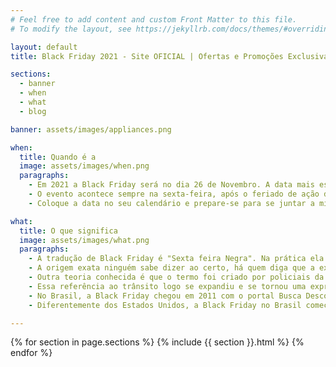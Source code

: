```yaml
---
# Feel free to add content and custom Front Matter to this file.
# To modify the layout, see https://jekyllrb.com/docs/themes/#overriding-theme-defaults

layout: default
title: Black Friday 2021 - Site OFICIAL | Ofertas e Promoções Exclusivas

sections:
  - banner
  - when
  - what
  - blog

banner: assets/images/appliances.png

when:
  title: Quando é a
  image: assets/images/when.png
  paragraphs: 
    - Em 2021 a Black Friday será no dia 26 de Novembro. A data mais esperada com ofertas do Brasil está chegando!
    - O evento acontece sempre na sexta-feira, após o feriado de ação de graças nos Estados Unidos.
    - Coloque a data no seu calendário e prepare-se para se juntar a milhões de consumidores em todo o mundo que irão fazer negócios incríveis comprando os produtos de seus sonhos.

what:
  title: O que significa
  image: assets/images/what.png
  paragraphs:
    - A tradução de Black Friday é "Sexta feira Negra". Na prática ela tem o significado da maior data de ofertas do Brasil!
    - A origem exata ninguém sabe dizer ao certo, há quem diga que a expressão nasceu no final do século XIX após duas instituições financeiras terem quebrado no mesmo dia em plena corrida do ouro. Coincidentemente, em uma sexta-feira.
    - Outra teoria conhecida é que o termo foi criado por policiais da Filadélfia na década de 60 para se referir ao dia após o feriado do Dia de Ação de Graças em que o trânsito se tornou um caos. Graças a isso, surgiu então uma grande oportunidade de venda para os lojistas que se aproveitavam disso e faziam diversas promoções para atrair quem passasse por lá.
    - Essa referência ao trânsito logo se expandiu e se tornou uma expressão local às ofertas, se transformando em uma grande tradição de compras.
    - No Brasil, a Black Friday chegou em 2011 com o portal Busca Descontos, e desde então cresce exponencialmente, batendo recorde de vendas ano a ano.
    - Diferentemente dos Estados Unidos, a Black Friday no Brasil começou como um evento exclusivamente online que passou para o varejo físico e atualmente atinge desde o pequeno até o grande varejista.

---
```


{% for section in page.sections %}
  {% include {{ section }}.html %}
{% endfor %}